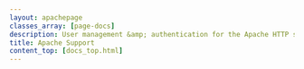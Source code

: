 ```yaml
---
layout: apachepage
classes_array: [page-docs]
description: User management &amp; authentication for the Apache HTTP server. Complete set of Stormpath developer documentation &amp; integration tools.
title: Apache Support
content_top: [docs_top.html]
---
```

